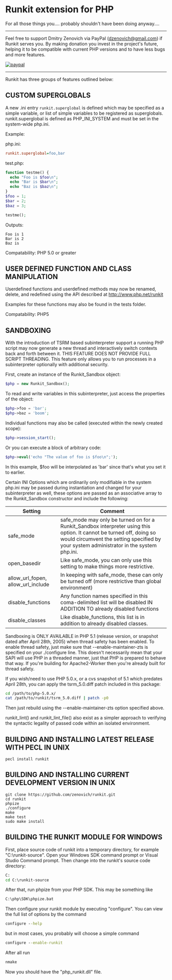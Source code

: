 Runkit extension for PHP
========================

For all those things you.... probably shouldn't have been doing anyway....

---------------------
Feel free to support Dmitry Zenovich via PayPal (dzenovich@gmail.com) if Runkit serves you.
By making donation you invest in the project's future, helping it to be compatible with current PHP versions
and to have less bugs and more features.

[![paypal](https://www.paypalobjects.com/en_US/i/btn/btn_donateCC_LG.gif)](https://www.paypal.com/cgi-bin/webscr?cmd=_s-xclick&hosted_button_id=P2WY8LBB2YGMQ)

---------------------

Runkit has three groups of features outlined below:


## CUSTOM SUPERGLOBALS
A new .ini entry `runkit.superglobal` is defined which may be specified as a simple variable, or list of simple variables to be registered as
superglobals.  runkit.superglobal is defined as PHP_INI_SYSTEM and must be set in the system-wide php.ini.

Example:

php.ini:
```ini
runkit.superglobal=foo,bar
```

test.php:
```php
function testme() {
  echo "Foo is $foo\n";
  echo "Bar is $bar\n";
  echo "Baz is $baz\n";
}
$foo = 1;
$bar = 2;
$baz = 3;

testme();
```

Outputs:
```
Foo is 1
Bar is 2
Baz is
```

Compatability: PHP 5.0 or greater


## USER DEFINED FUNCTION AND CLASS MANIPULATION
Userdefined functions and userdefined methods may now be renamed, delete, and redefined using the API described at http://www.php.net/runkit

Examples for these functions may also be found in the tests folder.

Compatability: PHP5


## SANDBOXING
With the introduction of TSRM based subinterpreter support a running PHP script may now generate a new thread and interactively switch contexts back and
forth between it.  THIS FEATURE DOES NOT PROVIDE FULL SCRIPT THREADING.  This feature only allows you to run processes in a subinterpreter optionally
with additional security.

First, create an instance of the Runkit_Sandbox object:

```php
$php = new Runkit_Sandbox();
```

To read and write variables in this subinterpreter, just access the properties of the object:

```php
$php->foo = 'bar';
$php->baz = 'boom';
```

Individual functions may also be called (executed within the newly created scope):

```php
$php->session_start();
```

Or you can execute a block of arbitrary code:

```php
$php->eval('echo "The value of foo is $foo\n";');
```

In this example, $foo will be interpolated as 'bar' since that's what you set it to earlier.

Certain INI Options which are ordinarily only modifiable in the system php.ini may be passed during instantiation and changed for your subinterpreter as
well, these options are passed as an associative array to the Runkit_Sandbox constructor and include the following:

| Setting | Comment |
| ------- | ------- |
| safe_mode | safe_mode may only be turned on for a Runkit_Sandbox interpreter using this option.  It cannot be turned off, doing so would circumvent the setting specified by your system administrator in the system php.ini. |
| open_basedir | Like safe_mode, you can only use this setting to make things more restrictive. |
| allow_url_fopen, allow_url_include | In keeping with safe_mode, these can only be turned off (more restrictive than global environment) |
| disable_functions | Any function names specified in this coma-delimited list will be disabled IN ADDITION TO already disabled functions |
| disable_classes | Like disable_functions, this list is in addition to already disabled classes. |

Sandboxing is ONLY AVAILABLE in PHP 5.1 (release version, or snapshot dated after April 28th, 2005) when thread safety has been enabled.  To enable
thread safety, just make sure that --enable-maintainer-zts is specified on your ./configure line.  This doesn't necessarily mean that your SAPI will use
PHP in a threaded manner, just that PHP is prepared to behave that way.  If you're building for Apache2-Worker then you're already built for thread
safety.

If you wish/need to use PHP 5.0.x, or a cvs snapshot of 5.1 which predates April 28th, you can apply the tsrm_5.0.diff patch included in this package:

```sh
cd /path/to/php-5.0.x/
cat /path/to/runkit/tsrm_5.0.diff | patch -p0
```

Then just rebuild using the --enable-maintainer-zts option specified above.


runkit_lint() and runkit_lint_file() also exist as a simpler approach to verifying the syntactic legality of passed code within an isolated environment.

## BUILDING AND INSTALLING LATEST RELEASE WITH PECL IN UNIX
```
pecl install runkit
```

## BUILDING AND INSTALLING CURRENT DEVELOPMENT VERSION IN UNIX
```
git clone https://github.com/zenovich/runkit.git
cd runkit
phpize
./configure
make
make test
sudo make install
```

## BUILDING THE RUNKIT MODULE FOR WINDOWS
First, place source code of runkit into a temporary directory, for example "C:\runkit-source".
Open your Windows SDK command prompt or Visual Studio Command prompt.
Then change into the runkit's source code directory:

```cmd
C:
cd C:\runkit-source
```

After that, run phpize from your PHP SDK. This may be something like

```cmd
C:\php\SDK\phpize.bat
```

Then configure your runkit module by executing "configure". You can view the full list of options by the command

```cmd
configure --help
```

but in most cases, you probably will choose a simple command

```cmd
configure --enable-runkit
```

After all run

```cmd
nmake
```

Now you should have the "php_runkit.dll" file.
